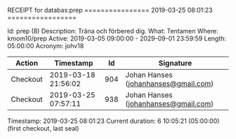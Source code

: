 RECEIPT for databas:prep
================ 2019-03-25 08:01:23 =================

Id:          prep (8)
Description: Träna och förbered dig.
What:        Tentamen
Where:       kmom10/prep
Active:      2019-03-05 09:00:00 - 2029-09-01 23:59:59
Length:      05:00:00
Acronym:     johv18

| Action   | Timestamp           | Id    | Signature |
|----------|---------------------|-------|-----------|
| Checkout | 2019-03-18 21:56:02 |   904 | Johan Hanses (johanhanses@gmail.com) |
| Checkout | 2019-03-25 07:57:11 |   938 | Johan Hanses (johanhanses@gmail.com) |

Timestamp:        2019-03-25 08:01:23
Current duration: 6 10:05:21 (05:00:00) (first checkout, last seal)

